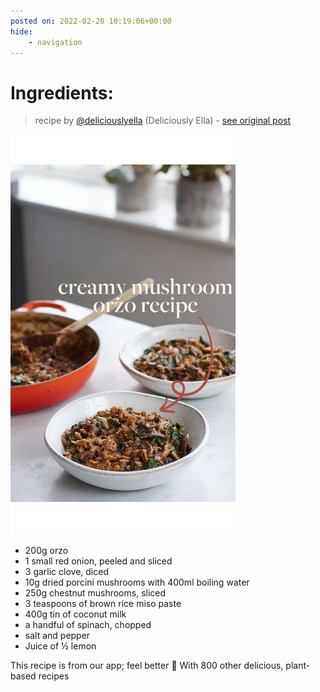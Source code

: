 ```yaml
---
posted on: 2022-02-20 10:19:06+00:00
hide:
    - navigation
---
```


# Ingredients: 

> recipe by [@deliciouslyella](https://www.instagram.com/deliciouslyella/) 
(Deliciously Ella) - [see original post](https://instagram.com/p/CaMguvhjITt)

![](../img/deliciouslyella_20-02-2022_1002.png)

- 200g orzo  
- 1 small red onion, peeled and sliced  
- 3 garlic clove, diced  
- 10g dried porcini mushrooms with 400ml boiling water  
- 250g chestnut mushrooms, sliced  
- 3 teaspoons of brown rice miso paste  
- 400g tin of coconut milk  
- a handful of spinach, chopped  
- salt and pepper  
- Juice of ½ lemon  
  
This recipe is from our app; feel better 🌱 With 800 other delicious, plant-based recipes   